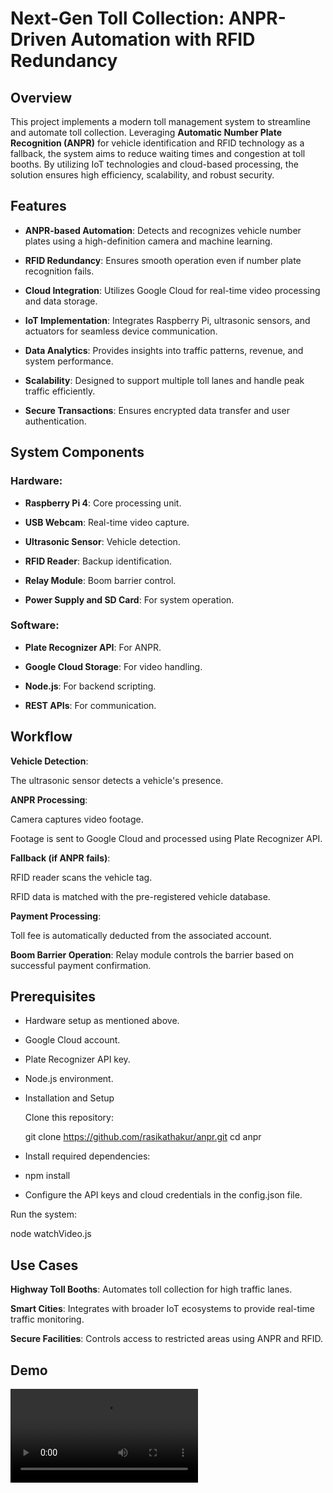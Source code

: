 # Next-Gen Toll Collection: ANPR-Driven Automation with RFID Redundancy

## Overview

This project implements a modern toll management system to streamline and automate toll collection. Leveraging **Automatic Number Plate Recognition (ANPR)** for vehicle identification and RFID technology as a fallback, the system aims to reduce waiting times and congestion at toll booths. By utilizing IoT technologies and cloud-based processing, the solution ensures high efficiency, scalability, and robust security.

## Features

- **ANPR-based Automation**: Detects and recognizes vehicle number plates using a high-definition camera and machine learning.

- **RFID Redundancy**: Ensures smooth operation even if number plate recognition fails.

- **Cloud Integration**: Utilizes Google Cloud for real-time video processing and data storage.

- **IoT Implementation**: Integrates Raspberry Pi, ultrasonic sensors, and actuators for seamless device communication.

- **Data Analytics**: Provides insights into traffic patterns, revenue, and system performance.

- **Scalability**: Designed to support multiple toll lanes and handle peak traffic efficiently.

- **Secure Transactions**: Ensures encrypted data transfer and user authentication.

## System Components

### Hardware:

- **Raspberry Pi 4**: Core processing unit.

- **USB Webcam**: Real-time video capture.

- **Ultrasonic Sensor**: Vehicle detection.

- **RFID Reader**: Backup identification.

- **Relay Module**: Boom barrier control.

- **Power Supply and SD Card**: For system operation.

### Software:

- **Plate Recognizer API**: For ANPR.

- **Google Cloud Storage**: For video handling.

- **Node.js**: For backend scripting.

- **REST APIs**: For communication.

## Workflow

**Vehicle Detection**: 

The ultrasonic sensor detects a vehicle's presence.

**ANPR Processing**:

Camera captures video footage.

Footage is sent to Google Cloud and processed using Plate Recognizer API.

**Fallback (if ANPR fails)**:

RFID reader scans the vehicle tag.

RFID data is matched with the pre-registered vehicle database.

**Payment Processing**: 

Toll fee is automatically deducted from the associated account.

**Boom Barrier Operation**: Relay module controls the barrier based on successful payment confirmation.


## Prerequisites

- Hardware setup as mentioned above.

- Google Cloud account.

- Plate Recognizer API key.

- Node.js environment.

- Installation and Setup

   Clone this repository:

    git clone https://github.com/rasikathakur/anpr.git
    cd anpr

- Install required dependencies:

- npm install

- Configure the API keys and cloud credentials in the config.json file.

Run the system:

node watchVideo.js

## Use Cases

**Highway Toll Booths**: Automates toll collection for high traffic lanes.

**Smart Cities**: Integrates with broader IoT ecosystems to provide real-time traffic monitoring.

**Secure Facilities**: Controls access to restricted areas using ANPR and RFID.

## Demo

![](images/demo.mp4)
